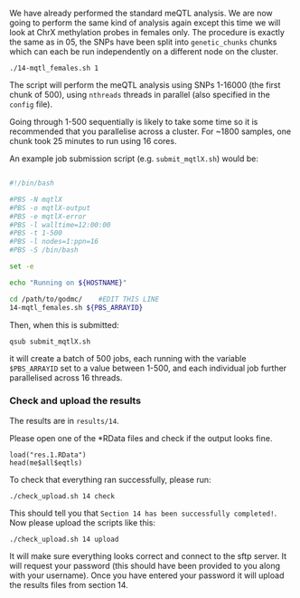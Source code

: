 We have already performed the standard meQTL analysis. We are now going to perform the same kind of analysis again except this time we will look at ChrX methylation probes in females only. The procedure is exactly the same as in 05, the SNPs have been split into `genetic_chunks` chunks which can each be run independently on a different node on the cluster. 

    ./14-mqtl_females.sh 1


The script will perform the meQTL analysis using SNPs 1-16000 (the first chunk of 500), using `nthreads` threads in parallel (also specified in the `config` file). 

Going through 1-500 sequentially is likely to take some time so it is recommended that you parallelise across a cluster. For ~1800 samples, one chunk took 25 minutes to run using 16 cores.

An example job submission script (e.g. `submit_mqtlX.sh`) would be:

```bash

#!/bin/bash

#PBS -N mqtlX
#PBS -o mqtlX-output
#PBS -e mqtlX-error
#PBS -l walltime=12:00:00
#PBS -t 1-500
#PBS -l nodes=1:ppn=16
#PBS -S /bin/bash

set -e

echo "Running on ${HOSTNAME}"

cd /path/to/godmc/    #EDIT THIS LINE
14-mqtl_females.sh ${PBS_ARRAYID}

```

Then, when this is submitted:

    qsub submit_mqtlX.sh

it will create a batch of 500 jobs, each running with the variable `$PBS_ARRAYID` set to a value between 1-500, and each individual job further parallelised across 16 threads. 


### Check and upload the results

The results are in `results/14`.

Please open one of the *RData files and check if the output looks fine.

```
load("res.1.RData")
head(me$all$eqtls)
```

To check that everything ran successfully, please run:

```
./check_upload.sh 14 check
```

This should tell you that `Section 14 has been successfully completed!`. Now please upload the scripts like this:

```
./check_upload.sh 14 upload
```

It will make sure everything looks correct and connect to the sftp server. It will request your password (this should have been provided to you along with your username). Once you have entered your password it will upload the results files from section 14.
